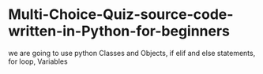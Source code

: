 # Multi-Choice-Quiz-source-code-written-in-Python-for-beginners
we are going to use python Classes and Objects, if elif and else statements, for loop, Variables 
